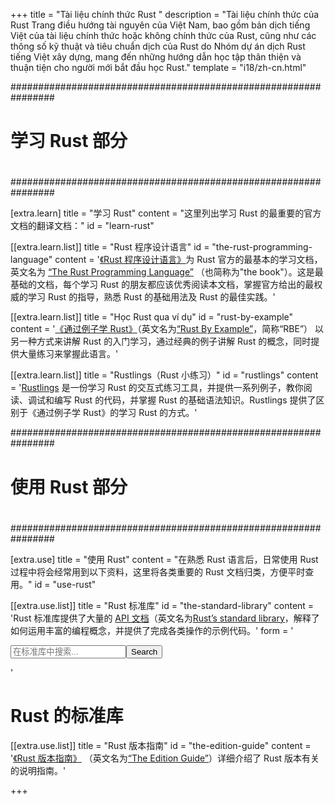 +++
title = "Tài liệu chính thức Rust "
description = "Tài liệu chính thức của Rust Trang điều hướng tài nguyên của Việt Nam, bao gồm bản dịch tiếng Việt của tài liệu chính thức hoặc không chính thức của Rust, cũng như các thông số kỹ thuật và tiêu chuẩn dịch của Rust do Nhóm dự án dịch Rust tiếng Việt xây dựng, mang đến những hướng dẫn học tập thân thiện và thuận tiện cho người mới bắt đầu học Rust."
template = "i18/zh-cn.html"



################################################################
#
# 学习 Rust 部分
#
################################################################

[extra.learn]
title = "学习 Rust"
content = "这里列出学习 Rust 的最重要的官方文档的翻译文档："
id = "learn-rust"

[[extra.learn.list]]
title = "Rust 程序设计语言"
id = "the-rust-programming-language"
content = '<a href="book">《Rust 程序设计语言》</a>为 Rust 官方的最基本的学习文档，英文名为 <a href="https://doc.rust-lang.org/book/">“The Rust Programming Language”</a> （也简称为&quot;the book&quot;）。这是最基础的文档，每个学习 Rust 的朋友都应该优秀阅读本文档，掌握官方给出的最权威的学习 Rust 的指导，熟悉 Rust 的基础用法及 Rust 的最佳实践。'

[[extra.learn.list]]
title = "Học Rust qua ví dụ"
id = "rust-by-example"
content = '<a href="rust-by-example">《通过例子学 Rust》</a>（英文名为<a href="https://doc.rust-lang.org/rust-by-example/">“Rust By Example”</a>，简称“RBE”） 以另一种方式来讲解 Rust 的入门学习，通过经典的例子讲解 Rust 的概念，同时提供大量练习来掌握此语言。'

[[extra.learn.list]]
title = "Rustlings（Rust 小练习）"
id = "rustlings"
content = '<a href="https://github.com/ByteBuffer2022/rustlings-cn">Rustlings</a> 是一份学习 Rust 的交互式练习工具，并提供一系列例子，教你阅读、调试和编写 Rust 的代码，并掌握 Rust 的基础语法知识。Rustlings 提供了区别于《通过例子学 Rust》的学习 Rust 的方式。'



################################################################
#
# 使用 Rust 部分
#
################################################################

[extra.use]
title = "使用 Rust"
content = "在熟悉 Rust 语言后，日常使用 Rust 过程中将会经常用到以下资料，这里将各类重要的 Rust 文档归类，方便平时查用。"
id = "use-rust"

[[extra.use.list]]
title = "Rust 标准库"
id = "the-standard-library"
content = 'Rust 标准库提供了大量的 <a href="std">API 文档</a>（英文名为<a href="https://doc.rust-lang.org/std/">Rust’s standard library</a>，解释了如何运用丰富的编程概念，并提供了完成各类操作的示例代码。'
form = '<div><form action="std/index.html" method="get"><input id="search-input" type="search" name="search" placeholder="在标准库中搜索..."><button id="search-but">Search</button></form></div>'

# Rust 的标准库

[[extra.use.list]]
title = "Rust 版本指南"
id = "the-edition-guide"
content = '<a href="edition-guide">《Rust 版本指南》</a> （英文名为<a href="https://doc.rust-lang.org/edition-guide/">“The Edition Guide”</a>）详细介绍了 Rust 版本有关的说明指南。'

+++
